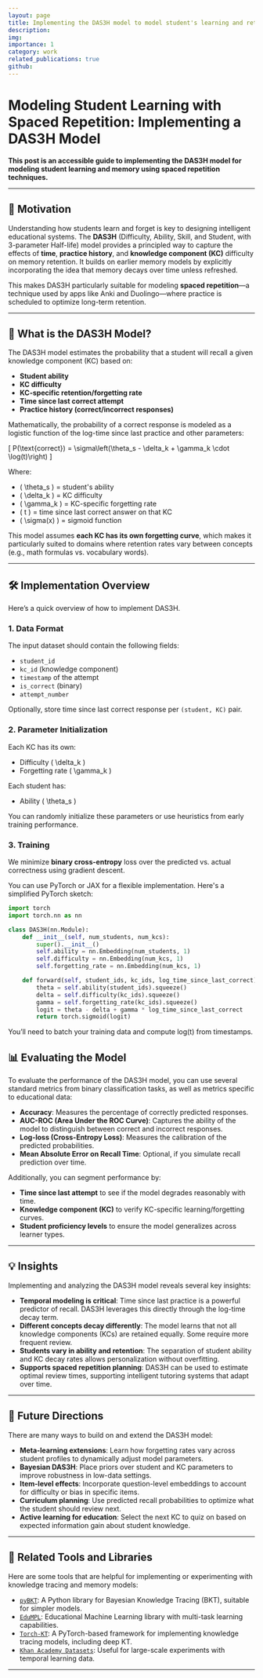 ```yaml
---
layout: page
title: Implementing the DAS3H model to model student's learning and retention using spaced repetition
description:
img:
importance: 1
category: work
related_publications: true
github:
---
```


# Modeling Student Learning with Spaced Repetition: Implementing a DAS3H Model

**This post is an accessible guide to implementing the DAS3H model for modeling student learning and memory using spaced repetition techniques.**

---

## 🎯 Motivation

Understanding how students learn and forget is key to designing intelligent educational systems. The **DAS3H** (Difficulty, Ability, Skill, and Student, with 3-parameter Half-life) model provides a principled way to capture the effects of **time**, **practice history**, and **knowledge component (KC)** difficulty on memory retention. It builds on earlier memory models by explicitly incorporating the idea that memory decays over time unless refreshed.

This makes DAS3H particularly suitable for modeling **spaced repetition**—a technique used by apps like Anki and Duolingo—where practice is scheduled to optimize long-term retention.

---

## 🧠 What is the DAS3H Model?

The DAS3H model estimates the probability that a student will recall a given knowledge component (KC) based on:

- **Student ability**
- **KC difficulty**
- **KC-specific retention/forgetting rate**
- **Time since last correct attempt**
- **Practice history (correct/incorrect responses)**

Mathematically, the probability of a correct response is modeled as a logistic function of the log-time since last practice and other parameters:

\[
P(\text{correct}) = \sigma\left(\theta_s - \delta_k + \gamma_k \cdot \log(t)\right)
\]

Where:
- \( \theta_s \) = student's ability
- \( \delta_k \) = KC difficulty
- \( \gamma_k \) = KC-specific forgetting rate
- \( t \) = time since last correct answer on that KC
- \( \sigma(x) \) = sigmoid function

This model assumes **each KC has its own forgetting curve**, which makes it particularly suited to domains where retention rates vary between concepts (e.g., math formulas vs. vocabulary words).

---

## 🛠️ Implementation Overview

Here’s a quick overview of how to implement DAS3H.

### 1. **Data Format**

The input dataset should contain the following fields:

- `student_id`
- `kc_id` (knowledge component)
- `timestamp` of the attempt
- `is_correct` (binary)
- `attempt_number`

Optionally, store time since last correct response per `(student, KC)` pair.

### 2. **Parameter Initialization**

Each KC has its own:
- Difficulty \( \delta_k \)
- Forgetting rate \( \gamma_k \)

Each student has:
- Ability \( \theta_s \)

You can randomly initialize these parameters or use heuristics from early training performance.

### 3. **Training**

We minimize **binary cross-entropy** loss over the predicted vs. actual correctness using gradient descent.

You can use PyTorch or JAX for a flexible implementation. Here's a simplified PyTorch sketch:

```python
import torch
import torch.nn as nn

class DAS3H(nn.Module):
    def __init__(self, num_students, num_kcs):
        super().__init__()
        self.ability = nn.Embedding(num_students, 1)
        self.difficulty = nn.Embedding(num_kcs, 1)
        self.forgetting_rate = nn.Embedding(num_kcs, 1)

    def forward(self, student_ids, kc_ids, log_time_since_last_correct):
        theta = self.ability(student_ids).squeeze()
        delta = self.difficulty(kc_ids).squeeze()
        gamma = self.forgetting_rate(kc_ids).squeeze()
        logit = theta - delta + gamma * log_time_since_last_correct
        return torch.sigmoid(logit)
```

You’ll need to batch your training data and compute log(t) from timestamps.

## 📊 Evaluating the Model

To evaluate the performance of the DAS3H model, you can use several standard metrics from binary classification tasks, as well as metrics specific to educational data:

- **Accuracy**: Measures the percentage of correctly predicted responses.
- **AUC-ROC (Area Under the ROC Curve)**: Captures the ability of the model to distinguish between correct and incorrect responses.
- **Log-loss (Cross-Entropy Loss)**: Measures the calibration of the predicted probabilities.
- **Mean Absolute Error on Recall Time**: Optional, if you simulate recall prediction over time.

Additionally, you can segment performance by:
- **Time since last attempt** to see if the model degrades reasonably with time.
- **Knowledge component (KC)** to verify KC-specific learning/forgetting curves.
- **Student proficiency levels** to ensure the model generalizes across learner types.

---

## 💡 Insights

Implementing and analyzing the DAS3H model reveals several key insights:

- **Temporal modeling is critical**: Time since last practice is a powerful predictor of recall. DAS3H leverages this directly through the log-time decay term.
- **Different concepts decay differently**: The model learns that not all knowledge components (KCs) are retained equally. Some require more frequent review.
- **Students vary in ability and retention**: The separation of student ability and KC decay rates allows personalization without overfitting.
- **Supports spaced repetition planning**: DAS3H can be used to estimate optimal review times, supporting intelligent tutoring systems that adapt over time.

---

## 🔮 Future Directions

There are many ways to build on and extend the DAS3H model:

- **Meta-learning extensions**: Learn how forgetting rates vary across student profiles to dynamically adjust model parameters.
- **Bayesian DAS3H**: Place priors over student and KC parameters to improve robustness in low-data settings.
- **Item-level effects**: Incorporate question-level embeddings to account for difficulty or bias in specific items.
- **Curriculum planning**: Use predicted recall probabilities to optimize what the student should review next.
- **Active learning for education**: Select the next KC to quiz on based on expected information gain about student knowledge.

---

## 🧰 Related Tools and Libraries

Here are some tools that are helpful for implementing or experimenting with knowledge tracing and memory models:

- [`pyBKT`](https://github.com/CAHLR/pyBKT): A Python library for Bayesian Knowledge Tracing (BKT), suitable for simpler models.
- [`EduMPL`](https://github.com/educational-ml/eduml): Educational Machine Learning library with multi-task learning capabilities.
- [`Torch-KT`](https://github.com/woojihoon/torch-kt): A PyTorch-based framework for implementing knowledge tracing models, including deep KT.
- [`Khan Academy Datasets`](https://www.kaggle.com/c/riiid-test-answer-prediction/data): Useful for large-scale experiments with temporal learning data.

---


